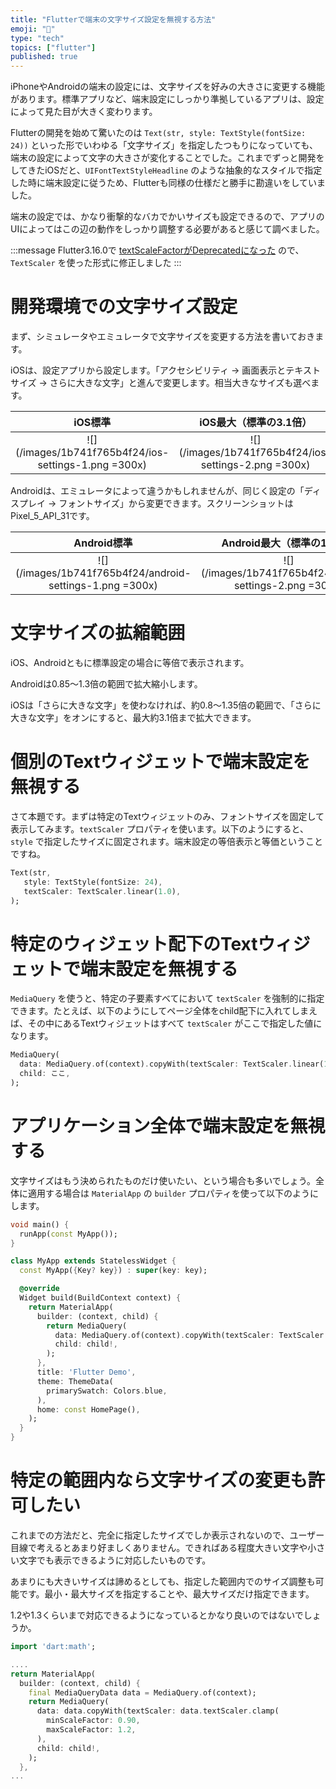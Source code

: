 ```yaml
---
title: "Flutterで端末の文字サイズ設定を無視する方法"
emoji: "🎼"
type: "tech"
topics: ["flutter"]
published: true
---
```


iPhoneやAndroidの端末の設定には、文字サイズを好みの大きさに変更する機能があります。標準アプリなど、端末設定にしっかり準拠しているアプリは、設定によって見た目が大きく変わります。

Flutterの開発を始めて驚いたのは `Text(str, style: TextStyle(fontSize: 24))` といった形でいわゆる「文字サイズ」を指定したつもりになっていても、端末の設定によって文字の大きさが変化することでした。これまでずっと開発をしてきたiOSだと、`UIFontTextStyleHeadline` のような抽象的なスタイルで指定した時に端末設定に従うため、Flutterも同様の仕様だと勝手に勘違いをしていました。

端末の設定では、かなり衝撃的なバカでかいサイズも設定できるので、アプリのUIによってはこの辺の動作をしっかり調整する必要があると感じて調べました。

:::message
Flutter3.16.0で [textScaleFactorがDeprecatedになった](https://docs.flutter.dev/release/breaking-changes/deprecate-textscalefactor) ので、`TextScaler` を使った形式に修正しました
:::

# 開発環境での文字サイズ設定

まず、シミュレータやエミュレータで文字サイズを変更する方法を書いておきます。

iOSは、設定アプリから設定します。「アクセシビリティ → 画面表示とテキストサイズ → さらに大きな文字」と進んで変更します。相当大きなサイズも選べます。

|iOS標準|iOS最大（標準の3.1倍）|
|:--:|:--:|
| ![](/images/1b741f765b4f24/ios-settings-1.png =300x) | ![](/images/1b741f765b4f24/ios-settings-2.png =300x) |

Androidは、エミュレータによって違うかもしれませんが、同じく設定の「ディスプレイ → フォントサイズ」から変更できます。スクリーンショットはPixel_5_API_31です。

|Android標準|Android最大（標準の1.3倍）|
|:--:|:--:|
| ![](/images/1b741f765b4f24/android-settings-1.png =300x) | ![](/images/1b741f765b4f24/android-settings-2.png =300x) |


# 文字サイズの拡縮範囲

iOS、Androidともに標準設定の場合に等倍で表示されます。

Androidは0.85〜1.3倍の範囲で拡大縮小します。

iOSは「さらに大きな文字」を使わなければ、約0.8〜1.35倍の範囲で、「さらに大きな文字」をオンにすると、最大約3.1倍まで拡大できます。

# 個別のTextウィジェットで端末設定を無視する

さて本題です。まずは特定のTextウィジェットのみ、フォントサイズを固定して表示してみます。`textScaler` プロパティを使います。以下のようにすると、`style` で指定したサイズに固定されます。端末設定の等倍表示と等価ということですね。

```dart
Text(str,
   style: TextStyle(fontSize: 24),
   textScaler: TextScaler.linear(1.0),
);
```

# 特定のウィジェット配下のTextウィジェットで端末設定を無視する

`MediaQuery` を使うと、特定の子要素すべてにおいて `textScaler` を強制的に指定できます。たとえば、以下のようにしてページ全体をchild配下に入れてしまえば、その中にあるTextウィジェットはすべて `textScaler` がここで指定した値になります。

```dart
MediaQuery(
  data: MediaQuery.of(context).copyWith(textScaler: TextScaler.linear(1.0)),
  child: ここ,
);
```

# アプリケーション全体で端末設定を無視する

文字サイズはもう決められたものだけ使いたい、という場合も多いでしょう。全体に適用する場合は `MaterialApp` の `builder` プロパティを使って以下のようにします。

```dart
void main() {
  runApp(const MyApp());
}

class MyApp extends StatelessWidget {
  const MyApp({Key? key}) : super(key: key);

  @override
  Widget build(BuildContext context) {
    return MaterialApp(
      builder: (context, child) {
        return MediaQuery(
          data: MediaQuery.of(context).copyWith(textScaler: TextScaler.linear(1.0)),
          child: child!,
        );
      },
      title: 'Flutter Demo',
      theme: ThemeData(
        primarySwatch: Colors.blue,
      ),
      home: const HomePage(),
    );
  }
}
```

# 特定の範囲内なら文字サイズの変更も許可したい

これまでの方法だと、完全に指定したサイズでしか表示されないので、ユーザー目線で考えるとあまり好ましくありません。できればある程度大きい文字や小さい文字でも表示できるように対応したいものです。

あまりにも大きいサイズは諦めるとしても、指定した範囲内でのサイズ調整も可能です。最小・最大サイズを指定することや、最大サイズだけ指定できます。

1.2や1.3くらいまで対応できるようになっているとかなり良いのではないでしょうか。

```dart
import 'dart:math';

....
return MaterialApp(
  builder: (context, child) {
    final MediaQueryData data = MediaQuery.of(context);
    return MediaQuery(
      data: data.copyWith(textScaler: data.textScaler.clamp(
        minScaleFactor: 0.90,
        maxScaleFactor: 1.2,
      ),
      child: child!,
    );
  },
...
```

